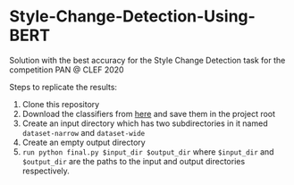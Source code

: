 # Style-Change-Detection-Using-BERT
Solution with the best accuracy for the Style Change Detection task for the competition PAN @ CLEF 2020

Steps to replicate the results: 
1. Clone this repository
2. Download the classifiers from [here](https://drive.google.com/drive/folders/1tEqG6isEt60zD6mlPmvPfdEeQx5ZyzOx?usp=sharing) and save them in the project root
3. Create an input directory which has two subdirectories in it named `dataset-narrow` and `dataset-wide`
4. Create an empty output directory 
5. `run python final.py $input_dir $output_dir` where `$input_dir` and `$output_dir` are the paths to the input and output directories respectively.  
